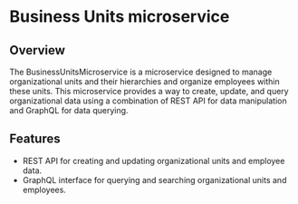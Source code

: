 # Business Units microservice

## Overview
The BusinessUnitsMicroservice is a microservice designed to manage organizational units and their hierarchies and organize employees within these units. This microservice provides a way to create, update, and query organizational data using a combination of REST API for data manipulation and GraphQL for data querying.

## Features
* REST API for creating and updating organizational units and employee data.
* GraphQL interface for querying and searching organizational units and employees.
